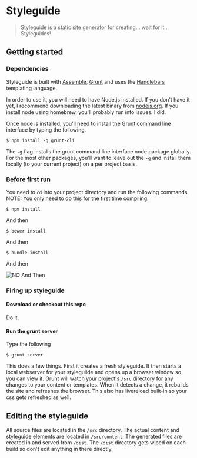 # Styleguide

> Styleguide is a static site generator for creating... wait for it... Styleguides!

## Getting started

### Dependencies

Styleguide is built with [Assemble](http://assemble.io), [Grunt](http://gruntjs.com/) and uses the [Handlebars](http://handlebarsjs.com/) templating language.

In order to use it, you will need to have Node.js installed.  If you don't have it yet, I recommend downloading the latest binary from [nodejs.org](http://nodejs.org/).  If you install node using homebrew, you'll probably run into issues. I did.

Once node is installed, you'll need to install the Grunt command line interface by typing the following.

```
$ npm install -g grunt-cli
```

The ```-g``` flag installs the grunt command line interface node package globally.  For the most other packages, you'll want to leave out the ```-g``` and install them locally (to your current project) on a per project basis.

### Before first run
You need to ```cd``` into your project directory and run the following commands.
NOTE: You only need to do this for the first time compiling.
```
$ npm install
```

And then

```
$ bower install
```

And then

```
$ bundle install
```

And then

![NO And Then](http://31.media.tumblr.com/tumblr_lq0intuKK01qa9vqgo1_500.gif)

### Firing up styleguide

#### Download or checkout this repo

Do it.

#### Run the grunt server

Type the following

```
$ grunt server
```

This does a few things.  First it creates a fresh styleguide.  It then starts a local webserver for your styleguiide and opens up a browser window so you can view it.  Grunt will watch your project's ```/src``` directory for any changes to your content or templates.  When it detects a change, it rebuilds the site and refreshes the browser.  This also has livereload built-in so your css gets refreshed as well.

## Editing the styleguide

All source files are located in the ```/src``` directory.  The actual content and styleguide elements are located in ```/src/content```.  The generated files are created in and served from ```/dist```.  The ```/dist``` directory gets wiped on each build so don't edit anything in there directly.
